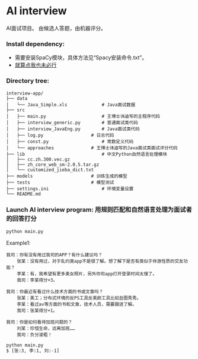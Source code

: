 
# AI interview
AI面试项目。 由候选人答题，由机器评分。

### Install dependency:
- 需要安装SpaCy模块，具体方法见“Spacy安装命令.txt”。
- [就算点我也未必行](http://gitlab.lujs.cn/ai/interview-app/blob/master/Spacy%EF%BC%88Win%E7%8E%AF%E5%A2%83%EF%BC%89%E5%AE%89%E8%A3%85%E5%91%BD%E4%BB%A4.txt)

### Directory tree:
```
interview-app/
├── data
│   └── Java_Simple.xls 			# Java面试数据
├── src
│   ├── main.py 					# 王博士讳迪写的主程序代码
│   ├── interview_generic.py 		# 普通面试类代码
│   ├── interview_JavaEng.py 		# Java面试类代码
│   ├── log.py 					# 日志代码
│   ├── const.py 					# 常数定义代码
│   └── approaches 				# 王博士讳迪写的Java面试类面试评分代码
├── lib 							# 中文Python自然语言处理模块
│   ├── cc.zh.300.vec.gz
│   ├── zh_core_web_sm-2.0.5.tar.gz
│   └── customized_jieba_dict.txt
├── models 						# 训练生成的模型
├── tests 						# 模型测试
├── settings.ini 					# 环境变量设置
└── README.md

```

### Launch AI interview program: 用规则匹配和自然语言处理为面试者的回答打分
```bash
python main.py
```

Example1:
```
我司：你有没有用过我司的APP？有什么建议吗？
	张某：没有用过，对于乱约类app不是很了解。想了解下是否有类似于伴游性质的交友功能？
	李某：有，我希望有更多美女照片，另外你司app打开登录时间太慢了。
	我司：李某得分+3。

我司：你最近有看过什么技术方面的书或文章吗？
	张某：美工；分布式环境的反PS工具反美颜工具比如丑图秀秀。
	李某：看过av等方面的书和文章，技术人员，需要跟进了解。
	我司：张某得分+1。

我司：你是如何看待加班问题的？
	刘某：珍惜生命，远离加班……
	我司：负分滚粗！
```
```bash
python main.py
$ [张:3, 李:1, 刘:-1]
```
